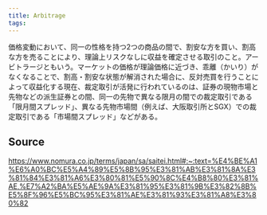 ```yaml
---
title: Arbitrage
tags: 
---
```


価格変動において、同一の性格を持つ2つの商品の間で、割安な方を買い、割高な方を売ることにより、理論上リスクなしに収益を確定させる取引のこと。アービトラージともいう。マーケットの価格が理論価格に近づき、乖離（かいり）がなくなることで、割高・割安な状態が解消された場合に、反対売買を行うことによって収益化する現在、裁定取引が活発に行われているのは、証券の現物市場と先物などの派生証券との間、同一の先物で異なる限月の間での裁定取引である「限月間スプレッド」、異なる先物市場間（例えば、大阪取引所とSGX）での裁定取引である「市場間スプレッド」などがある。

## Source
https://www.nomura.co.jp/terms/japan/sa/saitei.html#:~:text=%E4%BE%A1%E6%A0%BC%E5%A4%89%E5%8B%95%E3%81%AB%E3%81%8A%E3%81%84%E3%81%A6%E3%80%81%E5%90%8C%E4%B8%80%E3%81%AE,%E7%A2%BA%E5%AE%9A%E3%81%95%E3%81%9B%E3%82%8B%E5%8F%96%E5%BC%95%E3%81%AE%E3%81%93%E3%81%A8%E3%80%82